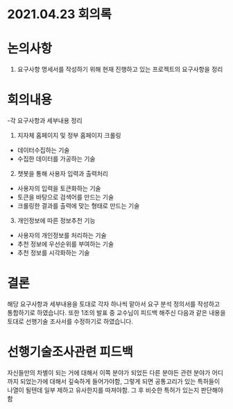 # 2021.04.23 회의록

# 논의사항
1. 요구사항 명세서를 작성하기 위해 현재 진행하고 있는 프로젝트의 요구사항을 정리
# 회의내용
-각 요구사항과 세부내용 정리
1. 지자체 홈페이지 및 정부 홈페이지 크롤링 
  * 데이터수집하는 기술 
  * 수집한 데이터를 가공하는 기술 
2. 챗봇을 통해 사용자 입력과 출력처리 
  * 사용자의 입력을 토큰화하는 기술 
  * 토큰을 바탕으로 검색어를 만드는 기술 
  * 크롤링한 결과를 출력에 맞는 형태로 만드는 기술 
3. 개인정보에 따른 정보추천 기능 
  * 사용자의 개인정보를 처리하는 기술 
  * 추천 정보에 우선순위를 부여하는 기술 
  * 추천 정보를 시각화하는 기술


# 결론 
  해당 요구사항과 세부내용을 토대로 각자 하나씩 맡아서 요구 분석 정의서를 작성하고 통합하기로 하였습니다. 
  또한 1조의 발표 중 교수님이 피드백 해주신 다음과 같은 내용을 토대로 선행기술 조사서를 수정하기로 하였습니다.
  
  
# 선행기술조사관련 피드백 
  자신들만의 차별이 되는 거에 대해서 이쪽 분야가 되었든 다른 분야든 관련 분야가 어디까지 되었는가에 대해서 깊숙하게 들어가야함, 그렇게 되면 공통고리가 있는 특허들이 나열이 될텐데 일부 제하고 유사한지를 따져야함. 
 그 후 비슷한 특허가 있는지 판단해야함 
